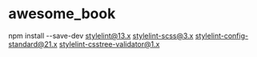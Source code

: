 # awesome_book

npm install --save-dev stylelint@13.x stylelint-scss@3.x stylelint-config-standard@21.x stylelint-csstree-validator@1.x